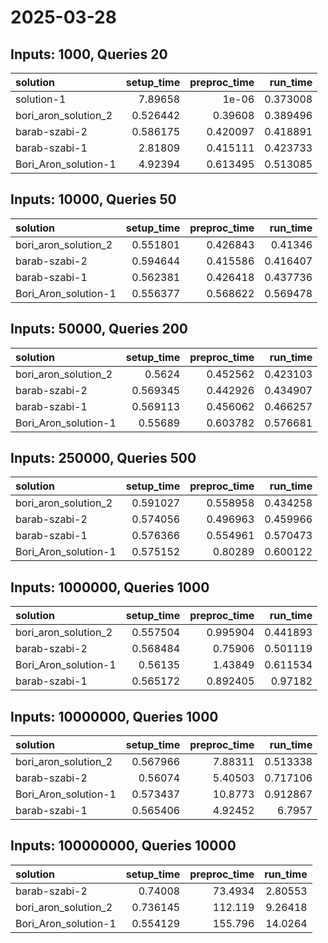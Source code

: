 # 2025-03-28

## Inputs: 1000, Queries 20

| solution             |   setup_time |   preproc_time |   run_time |
|:---------------------|-------------:|---------------:|-----------:|
| solution-1           |     7.89658  |       1e-06    |   0.373008 |
| bori_aron_solution_2 |     0.526442 |       0.39608  |   0.389496 |
| barab-szabi-2        |     0.586175 |       0.420097 |   0.418891 |
| barab-szabi-1        |     2.81809  |       0.415111 |   0.423733 |
| Bori_Aron_solution-1 |     4.92394  |       0.613495 |   0.513085 |

## Inputs: 10000, Queries 50

| solution             |   setup_time |   preproc_time |   run_time |
|:---------------------|-------------:|---------------:|-----------:|
| bori_aron_solution_2 |     0.551801 |       0.426843 |   0.41346  |
| barab-szabi-2        |     0.594644 |       0.415586 |   0.416407 |
| barab-szabi-1        |     0.562381 |       0.426418 |   0.437736 |
| Bori_Aron_solution-1 |     0.556377 |       0.568622 |   0.569478 |

## Inputs: 50000, Queries 200

| solution             |   setup_time |   preproc_time |   run_time |
|:---------------------|-------------:|---------------:|-----------:|
| bori_aron_solution_2 |     0.5624   |       0.452562 |   0.423103 |
| barab-szabi-2        |     0.569345 |       0.442926 |   0.434907 |
| barab-szabi-1        |     0.569113 |       0.456062 |   0.466257 |
| Bori_Aron_solution-1 |     0.55689  |       0.603782 |   0.576681 |

## Inputs: 250000, Queries 500

| solution             |   setup_time |   preproc_time |   run_time |
|:---------------------|-------------:|---------------:|-----------:|
| bori_aron_solution_2 |     0.591027 |       0.558958 |   0.434258 |
| barab-szabi-2        |     0.574056 |       0.496963 |   0.459966 |
| barab-szabi-1        |     0.576366 |       0.554961 |   0.570473 |
| Bori_Aron_solution-1 |     0.575152 |       0.80289  |   0.600122 |

## Inputs: 1000000, Queries 1000

| solution             |   setup_time |   preproc_time |   run_time |
|:---------------------|-------------:|---------------:|-----------:|
| bori_aron_solution_2 |     0.557504 |       0.995904 |   0.441893 |
| barab-szabi-2        |     0.568484 |       0.75906  |   0.501119 |
| Bori_Aron_solution-1 |     0.56135  |       1.43849  |   0.611534 |
| barab-szabi-1        |     0.565172 |       0.892405 |   0.97182  |

## Inputs: 10000000, Queries 1000

| solution             |   setup_time |   preproc_time |   run_time |
|:---------------------|-------------:|---------------:|-----------:|
| bori_aron_solution_2 |     0.567966 |        7.88311 |   0.513338 |
| barab-szabi-2        |     0.56074  |        5.40503 |   0.717106 |
| Bori_Aron_solution-1 |     0.573437 |       10.8773  |   0.912867 |
| barab-szabi-1        |     0.565406 |        4.92452 |   6.7957   |

## Inputs: 100000000, Queries 10000

| solution             |   setup_time |   preproc_time |   run_time |
|:---------------------|-------------:|---------------:|-----------:|
| barab-szabi-2        |     0.74008  |        73.4934 |    2.80553 |
| bori_aron_solution_2 |     0.736145 |       112.119  |    9.26418 |
| Bori_Aron_solution-1 |     0.554129 |       155.796  |   14.0264  |